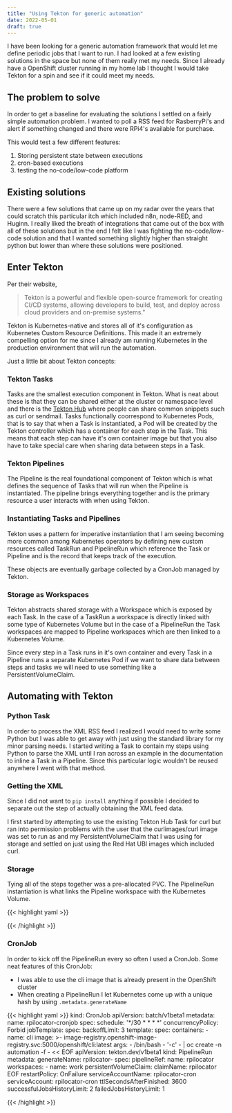 ```yaml
---
title: "Using Tekton for generic automation"
date: 2022-05-01
draft: true
---
```


I have been looking for a generic automation framework that would let me define
periodic jobs that I want to run. I had looked at a few existing solutions in the space but none
of them really met my needs. Since I already have a OpenShift cluster running in
my home lab I thought I would take Tekton for a spin and see if it could meet my
needs.

<!--more-->

## The problem to solve

In order to get a baseline for evaluating the solutions I settled on a fairly simple automation problem. I wanted to poll a RSS feed for RasberryPi's and alert if something changed and there were RPi4's available for purchase.

<!-- (todo add graph of automation solution) -->

This would test a few different features:

1. Storing persistent state between executions
1. cron-based executions
1. testing the no-code/low-code platform

## Existing solutions

There were a few solutions that came up on my radar over the years that could scratch this particular itch which included n8n, node-RED, and Huginn. I really liked the breath of integrations that came out of the box with all of these solutions but in the end I felt like I was fighting the no-code/low-code solution and that I wanted something slightly higher than straight python but lower than where these solutions were positioned.

## Enter Tekton

Per their website,

> Tekton is a powerful and flexible open-source framework for creating CI/CD systems,
> allowing developers to build, test, and deploy across cloud providers and
> on-premise systems."

Tekton is Kubernetes-native and stores all of it's configuration as Kubernetes Custom Resource Definitions. This made it an extremely compelling option for me since I already am running Kubernetes in the production environment that will run the automation.

Just a little bit about Tekton concepts:

### Tekton Tasks

Tasks are the smallest execution component in Tekton. What is neat about these is that they can be shared either at the cluster or namespace level and there is the [Tekton Hub](https://hub.tekton.dev) where people can share common snippets such as curl or sendmail. Tasks functionally coorrespond to Kubernetes Pods, that is to say that when a Task is instantiated, a Pod will be created by the Tekton controller which has a container for each step in the Task. This means that each step can have it's own container image but that you also have to take special care when sharing data between steps in a Task.

### Tekton Pipelines

The Pipeline is the real foundational component of Tekton which is what defines the sequence of Tasks that will run when the Pipeline is instantiated. The pipeline brings everything together and is the primary resource a user interacts with when using Tekton.

### Instantiating Tasks and Pipelines

Tekton uses a pattern for imperative instantiation that I am seeing becoming more common among Kubernetes operators by defining new custom resources called TaskRun and PipelineRun which reference the Task or Pipeline and is the record that keeps track of the execution.

These objects are eventually garbage collected by a CronJob managed by Tekton.

### Storage as Workspaces

Tekton abstracts shared storage with a Workspace which is exposed by each Task. In the case of a TaskRun a workspace is directly linked with some type of Kubernetes Volume but in the case of a PipelineRun the Task workspaces are mapped to Pipeline workspaces which are then linked to a Kubernetes Volume.

Since every step in a Task runs in it's own container and every Task in a Pipeline runs a separate Kubernetes Pod if we want to share data between steps and tasks we will need to use something like a PersistentVolumeClaim.

## Automating with Tekton

### Python Task

In order to process the XML RSS feed I realized I would need to write some Python but I was able to get away with just using the standard library for my minor parsing needs. I started writing a Task to contain my steps using Python to parse the XML until I ran across an example in the documentation to inline a Task in a Pipeline. Since this particular logic wouldn't be reused anywhere I went with that method.

### Getting the XML

Since I did not want to `pip install` anything if possible I decided to separate out the step of actually obtaining the XML feed data.

I first started by attempting to use the existing Tekton Hub Task for curl but ran into permission problems with the user that the curlimages/curl image was set to run as and my PersistentVolumeClaim that I was using for storage and settled on just using the Red Hat UBI images which included curl.

### Storage

Tying all of the steps together was a pre-allocated PVC. The PipelineRun instantiation is what links the Pipeline workspace with the Kubernetes Volume.

{{< highlight yaml >}}

{{< /highlight >}}

### CronJob

In order to kick off the PipelineRun every so often I used a CronJob. Some neat features of this CronJob:

- I was able to use the cli image that is already present in the OpenShift cluster
- When creating a PipelineRun I let Kubernetes come up with a unique hash by using `.metadata.generateName`

{{< highlight yaml >}}
kind: CronJob
apiVersion: batch/v1beta1
metadata:
  name: rpilocator-cronjob
spec:
  schedule: '*/30 * * * *'
  concurrencyPolicy: Forbid
  jobTemplate:
    spec:
      backoffLimit: 3
      template:
        spec:
          containers:
            - name: cli
              image: >-
                image-registry.openshift-image-registry.svc:5000/openshift/cli:latest
              args:
                - /bin/bash
                - '-c'
                - |
                  oc create -n automation -f - << EOF
                  apiVersion: tekton.dev/v1beta1
                  kind: PipelineRun
                  metadata:
                    generateName: rpilocator-
                  spec:
                    pipelineRef:
                      name: rpilocator
                    workspaces:
                    - name: work
                      persistentVolumeClaim:
                        claimName: rpilocator
                  EOF
          restartPolicy: OnFailure
          serviceAccountName: rpilocator-cron
          serviceAccount: rpilocator-cron
      ttlSecondsAfterFinished: 3600
  successfulJobsHistoryLimit: 2
  failedJobsHistoryLimit: 1

{{< /highlight >}}
